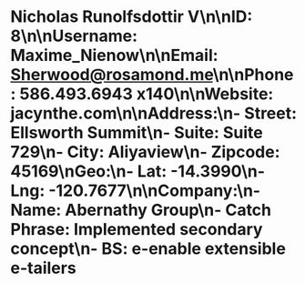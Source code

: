 # Nicholas Runolfsdottir V\n\n**ID:** 8\n\n**Username:** Maxime_Nienow\n\n**Email:** Sherwood@rosamond.me\n\n**Phone:** 586.493.6943 x140\n\n**Website:** jacynthe.com\n\n**Address:**\n- Street: Ellsworth Summit\n- Suite: Suite 729\n- City: Aliyaview\n- Zipcode: 45169\n**Geo:**\n- Lat: -14.3990\n- Lng: -120.7677\n\n**Company:**\n- Name: Abernathy Group\n- Catch Phrase: Implemented secondary concept\n- BS: e-enable extensible e-tailers